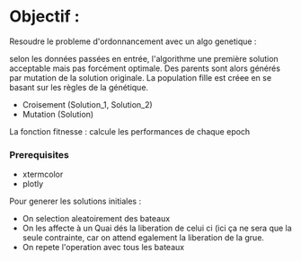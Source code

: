 

# Objectif :
      
Resoudre le probleme d'ordonnancement avec un algo genetique : 
    
selon les données passées en entrée, l'algorithme une première solution acceptable mais pas forcément optimale. 
Des parents sont alors générés par mutation de la solution originale. La population fille est créee en se basant sur les règles de la génétique.
* Croisement (Solution_1, Solution_2) 
* Mutation (Solution) 

La fonction fitnesse : calcule les performances de chaque epoch 
    
### Prerequisites

* xtermcolor
* plotly

Pour generer les solutions initiales : 
* On selection aleatoirement des bateaux
* On les affecte à un Quai dés la liberation de celui ci (ici ça ne sera que la seule contrainte, car on attend egalement la liberation de la grue.
* On repete l'operation avec tous les bateaux
	

